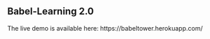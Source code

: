 <h2>Babel-Learning 2.0</h2>
<p>The live demo is available here: https://babeltower.herokuapp.com/</p>
